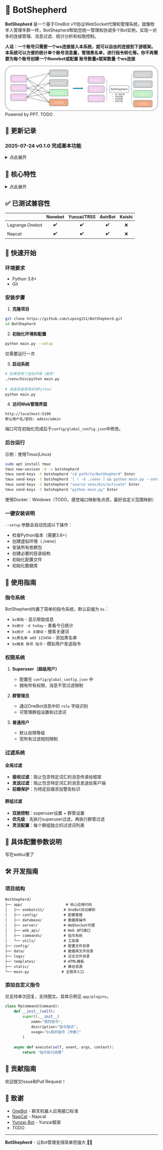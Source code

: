 # 🐑 BotShepherd

**BotShepherd** 是一个基于OneBot v11协议WebSocket代理和管理系统。就像牧羊人管理羊群一样，BotShepherd帮助您统一管理和协调多个Bot实例，实现一对多的连接管理、消息过滤、统计分析和权限控制。

**人话：一个账号只需要一个ws连接接入本系统，就可以自由的连接到下游框架。本系统可以方便的统计单个账号消息量，管理黑名单，进行指令转化等。你不再需要为每个账号创建一个Nonebot或配置 账号数量x框架数量 个ws连接**

![static/imgs/pipeline.png](static/imgs/pipeline.png)
Powered by PPT. TODO

## 📝 更新记录

### 2025-07-24 v0.1.0 完成基本功能

<details>
<summary>点此展开</summary>
2025-07-15 v0.0.0 画饼

碎碎念：虽然有些地方看上去有点ai，但实际上试了几次以后就放弃用AI写了，虽然一开始AI构建了基本框架，但后面除了webui几乎没有用上AI。框架其实也还行，就是指令框架写的比较烂。
</details>

## 🌟 核心特性
<details>
<summary>点此展开</summary>

### 🔗 连接管理
- **实时监控**：WebSocket连接状态实时监控和管理
- **自动重连**：连接断开时自动重连机制

### 📨 消息处理
- **OneBot v11标准**：兼容OneBot v11协议规范
- **消息标准化**：可选的消息格式标准化（如NapCat补充Onebot消息类兼容，自身上报支持Nonebot触发）
- **别名系统**：全局指令别名替换功能

### 🛡️ 权限与过滤
- **三级权限**：superuser > 群管/群主 > 普通用户
- **智能过滤**：全局+群组双层过滤系统
- **黑白名单**：支持用户和群组黑名单管理
- **前缀保护**：防止诱导触发的前缀保护机制

### 📊 统计分析
- **实时统计**：消息数量、指令使用、关键词统计
- **趋势分析**：7天/24小时消息量趋势图表
- **用户感知**：当消息量逐渐增加时，自动通知用户即将达到发送量上限

### 🎛️ Web管理界面
- **现代化UI**：基于Bootstrap 5的响应式界面
- **配置管理**：所有配置项的可视化管理
- **API支持**：支持API控制配置，内置群组到期时间配置，可接入自动化付费系统。

</details>

## ✅ 已测试兼容性

|                | Nonebot | Yunzai/TRSS | AstrBot | Koishi |
|----------------|:-------:|:-----------:|:-------:|:------:|
| Lagrange.Onebot|   ✔️    |     ✔️      |   ✔️    |   ❌   |
| Napcat         |   ✔️    |     ✔️      |   ✔️    |   ❌   |

## 🚀 快速开始

### 环境要求
- Python 3.8+
- Git

### 安装步骤

1. **克隆项目**
```bash
git clone https://github.com/Loping151/BotShepherd.git
cd BotShepherd
```

2. **初始化环境和配置**
```bash
python main.py --setup
```
仅需要运行一次

3. **启动系统**
```bash
# 如果使用了虚拟环境（推荐）
./venv/bin/python main.py

# 或者直接使用系统Python
python main.py
```

4. **访问Web管理界面**
```
http://localhost:5100
默认用户名/密码: admin/admin
```
端口可在初始化完成后于`config/global_config.json`中修改。

### 后台运行
示例：使用Tmux(Linux)
```bash
sudo apt install tmux
tmux new-session -d -s botshepherd
tmux send-keys -t botshepherd "cd path/to/BotShepherd" Enter
tmux send-keys -t botshepherd '[ ! -d ./venv ] && python main.py --setup' Enter
tmux send-keys -t botshepherd "source venv/bin/activate" Enter
tmux send-keys -t botshepherd "python main.py" Enter
```
使用Docker：Windows（TODO，感觉端口映射有点烦，最好自定义范围映射）

### 一键安装说明

`--setup` 参数会自动完成以下操作：
- 检查Python版本（需要3.8+）
- 创建虚拟环境（./venv）
- 安装所有依赖包
- 创建必要的目录结构
- 初始化配置文件
- 初始化数据库

## 📖 使用指南

### 指令系统

BotShepherd内置了简单的指令系统，默认前缀为 `bs`：

- `bs帮助` - 显示帮助信息
- `bs统计 -d today` - 查看今日统计
- `bs统计 -k 关键词` - 搜索关键词
- `bs黑名单 add 123456` - 添加黑名单
- `bs触发 账号 指令` - 模拟用户发送指令

### 权限系统

1. **Superuser（超级用户）**
   - 配置在 `config/global_config.json` 中
   - 拥有所有权限，消息不受过滤限制

2. **群管理员**
   - 通过OneBot消息中的 `role` 字段识别
   - 可管理群组设置和过滤词

3. **普通用户**
   - 默认权限等级
   - 受所有过滤规则限制

### 过滤系统

#### 全局过滤
- **接收过滤**：阻止包含特定词汇的消息传递给框架
- **发送过滤**：阻止包含特定词汇的消息发送给客户端
- **前缀保护**：为特定前缀添加警告标识

#### 群组过滤
- **双层控制**：superuser设置 + 群管设置
- **优先级**：先执行superuser过滤，再执行群管过滤
- **灵活配置**：每个群组独立的过滤词列表

## 🔧 具体配置参数说明

写在webui里了

## 🛠️ 开发指南

### 项目结构
```
BotShepherd/
├── app/                    # 核心应用代码
│   ├── onebotv11/         # OneBot协议解析
│   ├── config/            # 配置管理
│   ├── database/          # 数据库操作
│   ├── server/            # WebSocket代理
│   ├── web_api/           # Web API接口
│   ├── commands/          # 指令系统
│   └── utils/             # 工具类
├── config/                # 配置文件目录
├── data/                  # 数据库文件目录
├── logs/                  # 日志文件目录
├── templates/             # HTML模板
├── static/                # 静态资源
└── main.py               # 主程序入口
```

### 添加自定义指令

仅支持单次回复，支持图文。具体示例见 `app/plugins`。

```python
class MyCommand(Command):
    def __init__(self):
        super().__init__(
            name="我的指令",
            description="指令描述",
            usage="bs我的指令 [参数]"
        )

    async def execute(self, event, args, context):
        return "指令执行结果"
```

## 🤝 贡献指南

欢迎提交Issue和Pull Request！

## 🙏 致谢

- [OneBot](https://onebot.dev/) - 聊天机器人应用接口标准
- [NapCat](https://github.com/NapNeko/NapCatQQ) - Napcat
- [Yunzai-Bot](https://github.com/yoimiya-kokomi/Yunzai-Bot) - Yunzai框架
- TODO
---

**BotShepherd** - 让Bot管理变得简单而强大 🐑✨